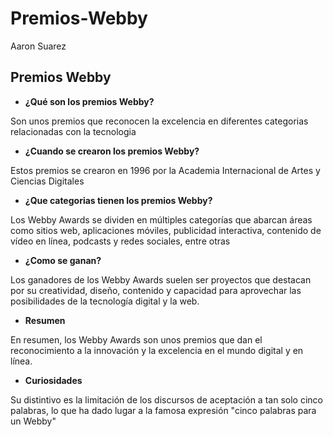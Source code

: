 # Premios-Webby
Aaron Suarez

## __Premios Webby__

- __¿Qué son los premios Webby?__

Son unos premios que reconocen la excelencia en diferentes categorias relacionadas con la tecnologia

- __¿Cuando se crearon los premios Webby?__

Estos premios se crearon en 1996 por la Academia Internacional de Artes y Ciencias Digitales

- __¿Que categorias tienen los premios Webby?__

Los Webby Awards se dividen en múltiples categorías que abarcan áreas como sitios web, aplicaciones móviles, publicidad interactiva, contenido de vídeo en línea, podcasts y redes sociales, entre otras


- __¿Como se ganan?__

Los ganadores de los Webby Awards suelen ser proyectos que destacan por su creatividad, diseño, contenido y capacidad para aprovechar las posibilidades de la tecnología digital y la web.

- __Resumen__ 

En resumen, los Webby Awards son unos premios que dan el reconocimiento a la innovación y la
excelencia en el mundo digital y en línea.

- __Curiosidades__

Su distintivo es la limitación de los discursos de aceptación a tan solo cinco palabras, lo que ha dado lugar a la famosa expresión "cinco palabras para un Webby"

